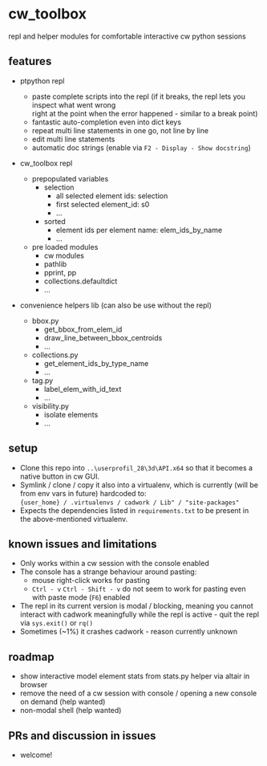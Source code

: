 # cw_toolbox
repl and helper modules for comfortable interactive cw python sessions


## features

* ptpython repl
  * paste complete scripts into the repl (if it breaks, the repl lets you inspect what went wrong <br> right at the point when 
    the error happened - similar to a break point)
  * fantastic auto-completion even into dict keys
  * repeat multi line statements in one go, not line by line
  * edit multi line statements
  * automatic doc strings (enable via `F2 - Display - Show docstring`)

* cw_toolbox repl
  * prepopulated variables
    * selection
      * all selected element ids: selection
      * first selected element_id: s0
      * ...
    * sorted
      * element ids per element name: elem_ids_by_name
      * ...
  * pre loaded modules
    * cw modules
    * pathlib
    * pprint, pp
    * collections.defaultdict
    * ...

* convenience helpers lib (can also be use without the repl)
  * bbox.py
    * get_bbox_from_elem_id
    * draw_line_between_bbox_centroids
    * ...
  * collections.py
    * get_element_ids_by_type_name
    * ...
  * tag.py
    * label_elem_with_id_text
    * ...
  * visibility.py
    * isolate elements
    * ...


## setup

* Clone this repo into `..\userprofil_28\3d\API.x64` so that it becomes a native button in cw GUI.
* Symlink / clone / copy it also into a virtualenv, which is currently (will be from env vars in future) hardcoded to: <br>
  `{user_home} / .virtualenvs / cadwork / Lib" / "site-packages"`
* Expects the dependencies listed in `requirements.txt` to be present in the above-mentioned virtualenv.

## known issues and limitations
* Only works within a cw session with the console enabled
* The console has a strange behaviour around pasting:
  * mouse right-click works for pasting
  * `Ctrl - v` `Ctrl - Shift - v` do not seem to work for pasting even with paste mode (`F6`) enabled
* The repl in its current version is modal / blocking, meaning you cannot interact with cadwork meaningfully while the 
  repl is active - quit the repl via `sys.exit()` or `rq()`
* Sometimes (~1%) it crashes cadwork - reason currently unknown

## roadmap
* show interactive model element stats from stats.py helper via altair in browser
* remove the need of a cw session with console / opening a new console on demand (help wanted)
* non-modal shell (help wanted)

## PRs and discussion in issues

* welcome!
